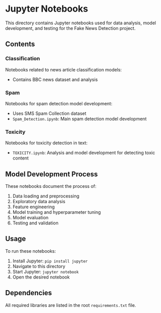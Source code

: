 # Jupyter Notebooks

This directory contains Jupyter notebooks used for data analysis, model development, and testing for the Fake News Detection project.

## Contents

### Classification
Notebooks related to news article classification models:
- Contains BBC news dataset and analysis

### Spam
Notebooks for spam detection model development:
- Uses SMS Spam Collection dataset
- `Spam_Detection.ipynb`: Main spam detection model development

### Toxicity
Notebooks for toxicity detection in text:
- `TOXICITY.ipynb`: Analysis and model development for detecting toxic content

## Model Development Process

These notebooks document the process of:
1. Data loading and preprocessing
2. Exploratory data analysis
3. Feature engineering
4. Model training and hyperparameter tuning
5. Model evaluation
6. Testing and validation

## Usage

To run these notebooks:

1. Install Jupyter: `pip install jupyter`
2. Navigate to this directory
3. Start Jupyter: `jupyter notebook`
4. Open the desired notebook

## Dependencies

All required libraries are listed in the root `requirements.txt` file.

